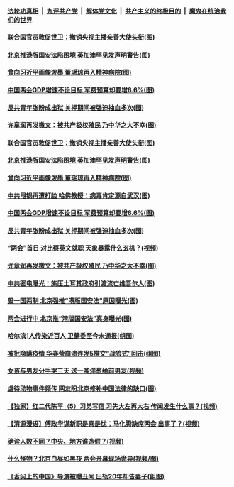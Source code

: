 ####  [法轮功真相](../../../../basic/blob/master/README.md?t=05231701) &nbsp;|&nbsp; [九评共产党](../../../../9ping.md/blob/master/README.md?t=05231701) &nbsp;|&nbsp; [解体党文化](../../../../jtdwh.md/blob/master/README.md?t=05231701)  &nbsp;|&nbsp; [共产主义的终极目的](../../../../gczydzjmd.md/blob/master/README.md?t=05231701) &nbsp;|&nbsp; [魔鬼在统治我们的世界](../../../../mgztzwmdsj.md/blob/master/README.md?t=05231701) 

#### [联合国官员敦促世卫：撤销央视主播亲善大使头衔(图)](../pages/p1/934166.md?t=05231701) 

#### [北京推港版国安法陷困境 英加澳罕见发声明警告(图)](../pages/p1/934151.md?t=05231701) 

#### [曾向习近平画像泼墨 董瑶琼再入精神病院(图)](../pages/p1/934135.md?t=05231701) 

#### [中国两会GDP增速不设目标 军费预算却要增6.6%(图)](../pages/p1/934114.md?t=05231701) 

#### [反共青年张盼成出狱 关押期间被强迫抽血多次(图)](../pages/p1/934113.md?t=05231701) 

#### [许章润再发檄文：被共产极权殖民 乃中华之大不幸(图)](../pages/p1/934047.md?t=05231701) 

#### [联合国官员敦促世卫：撤销央视主播亲善大使头衔(图)](../pages/p1/934166.md?t=05231701) 

#### [北京推港版国安法陷困境 英加澳罕见发声明警告(图)](../pages/p1/934151.md?t=05231701) 

#### [曾向习近平画像泼墨 董瑶琼再入精神病院(图)](../pages/p1/934135.md?t=05231701) 

#### [中共甩锅再遭打脸 哈佛教授：病毒肯定源自武汉(图)](../pages/p1/934130.md?t=05231701) 

#### [中国两会GDP增速不设目标 军费预算却要增6.6%(图)](../pages/p1/934114.md?t=05231701) 

#### [反共青年张盼成出狱 关押期间被强迫抽血多次(图)](../pages/p1/934113.md?t=05231701) 

#### [“两会”首日 对比蔡英文就职 天象暴露什么玄机？(视频)](../pages/p1/934103.md?t=05231701) 

#### [许章润再发檄文：被共产极权殖民 乃中华之大不幸(图)](../pages/p1/934047.md?t=05231701) 

#### [中共密电曝光：施压土耳其政府引渡流亡维吾尔人(图)](../pages/p1/934045.md?t=05231701) 

#### [毁一国两制 北京强推“港版国安法”原因曝光(图)](../pages/p1/934049.md?t=05231701) 

#### [两会进行中 北京推“港版国安法”真身曝光(图)](../pages/p1/934033.md?t=05231701) 

#### [哈尔滨1人传染近百人 卫健委至今未通报(组图)](../pages/p1/934009.md?t=05231701) 

#### [被批隐瞒疫情 华春莹崩溃连发5推文“战狼式”回击(组图)](../pages/p1/933984.md?t=05231701) 

#### [女孩与男友分手哭三天 送一吨洋葱给前男友(视频)](../pages/p1/933745.md?t=05231701) 

#### [虐待动物事件频传 网友盼北京修补中国法律的缺口(图)](../pages/p1/933974.md?t=05231701) 

#### [【独家】红二代陈平（5）习弟写信 习先大左再大右 传闻发生什么事？(视频)](../pages/p1/933979.md?t=05231701) 

#### [【清源漫语】傅政华谋新职是喜是忧；马化腾缺席两会 出事了？(视频)](../pages/p1/933978.md?t=05231701) 

#### [确诊人数不同？中央、地方谁造假？(视频)](../pages/p1/933949.md?t=05231701) 

#### [什么怪物？北京白昼如黑夜 两会开幕现场诡异(视频/图)](../pages/p1/933959.md?t=05231701) 

#### [《舌尖上的中国》导演被曝丑闻 出轨20年却告妻子(组图)](../pages/p1/933922.md?t=05231701) 

